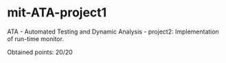# mit-ATA-project1
ATA - Automated Testing and Dynamic Analysis - project2: Implementation of run-time monitor.

Obtained points: 20/20
